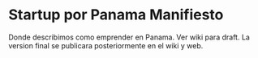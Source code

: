 Startup por Panama Manifiesto
==========

Donde describimos como emprender en Panama. Ver wiki para draft. La version final se publicara posteriormente en el wiki y web.
